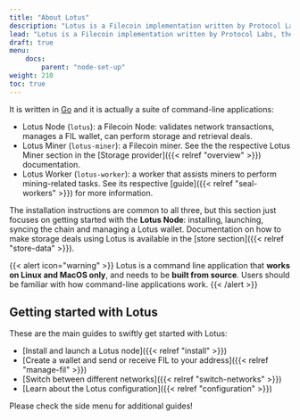 ```yaml
---
title: "About Lotus"
description: "Lotus is a Filecoin implementation written by Protocol Labs, the creators of IPFS, libp2p, and Filecoin."
lead: "Lotus is a Filecoin implementation written by Protocol Labs, the creators of IPFS, libp2p, and Filecoin."
draft: true
menu:
    docs:
        parent: "node-set-up"
weight: 210
toc: true
---
```


It is written in [Go](https://golang.org) and it is actually a suite of command-line applications:

- Lotus Node (`lotus`): a Filecoin Node: validates network transactions, manages a FIL wallet, can perform storage and retrieval deals.
- Lotus Miner (`lotus-miner`): a Filecoin miner. See the the respective Lotus Miner section in the [Storage provider]({{< relref "overview" >}}) documentation.
- Lotus Worker (`lotus-worker`): a worker that assists miners to perform mining-related tasks. See its respective [guide]({{< relref "seal-workers" >}}) for more information.

The installation instructions are common to all three, but this section just focuses on getting started with the **Lotus Node**: installing, launching, syncing the chain and managing a Lotus wallet. Documentation on how to make storage deals using Lotus is available in the [store section]({{< relref "store-data" >}}).

{{< alert icon="warning" >}}
Lotus is a command line application that **works on Linux and MacOS only**, and needs to be **built from source**. Users should be familiar with how command-line applications work.
{{< /alert >}}

## Getting started with Lotus

These are the main guides to swiftly get started with Lotus:

- [Install and launch a Lotus node]({{< relref "install" >}})
- [Create a wallet and send or receive FIL to your address]({{< relref "manage-fil" >}})
- [Switch between different networks]({{< relref "switch-networks" >}})
- [Learn about the Lotus configuration]({{< relref "configuration" >}})

Please check the side menu for additional guides!
